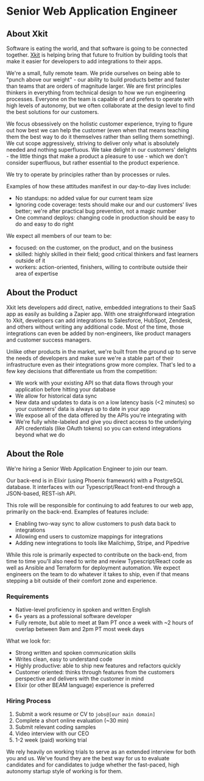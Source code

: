 # Senior Web Application Engineer

## About Xkit

Software is eating the world, and that software is going to be connected together. [Xkit](https://xkit.co) is helping bring that future to fruition by building tools that make it easier for developers to add integrations to their apps.

We're a small, fully remote team. We pride ourselves on being able to "punch above our weight" - our ability to build products better and faster than teams that are orders of magnitude larger. We are first principles thinkers in everything from technical design to how we run engineering processes. Everyone on the team is capable of and prefers to operate with high levels of autonomy, but we often collaborate at the design level to find the best solutions for our customers.

We focus obsessively on the holistic customer experience, trying to figure out how best we can help the customer (even when that means teaching them the best way to do it themselves rather than selling them something). We cut scope aggressively, striving to deliver only what is absolutely needed and nothing superfluous. We take delight in our customers' delights - the little things that make a product a pleasure to use - which we don't consider superfluous, but rather essential to the product experience.

We try to operate by principles rather than by processes or rules.

Examples of how these attitudes manifest in our day-to-day lives include:
- No standups: no added value for our current team size
- Ignoring code coverage: tests should make our and our customers' lives better; we're after practical bug prevention, not a magic number
- One command deploys: changing code in production should be easy to do and easy to do right

We expect all members of our team to be:
- focused: on the customer, on the product, and on the business
- skilled: highly skilled in their field; good critical thinkers and fast learners outside of it
- workers: action-oriented, finishers, willing to contribute outside their area of expertise

## About the Product

Xkit lets developers add direct, native, embedded integrations to their SaaS app as easily as building a Zapier app. With one straightforward integration to Xkit, developers can add integrations to Salesforce, HubSpot, Zendesk, and others without writing any additional code. Most of the time, those integrations can even be added by non-engineers, like product managers and customer success managers.

Unlike other products in the market, we're built from the ground up to serve the needs of developers and make sure we're a stable part of their infrastructure even as their integrations grow more complex. That's led to a few key decisions that differentiate us from the competition:
- We work with your existing API so that data flows through your application before hitting your database
- We allow for historical data sync
- New data and updates to data is on a low latency basis (<2 minutes) so your customers' data is always up to date in your app
- We expose all of the data offered by the APIs you're integrating with
- We're fully white-labeled and give you direct access to the underlying API credentials (like OAuth tokens) so you can extend integrations beyond what we do

## About the Role

We're hiring a Senior Web Application Engineer to join our team.

Our back-end is in Elixir (using Phoenix framework) with a PostgreSQL database. It interfaces with our Typescript/React front-end through a JSON-based, REST-ish API.

This role will be responsible for continuing to add features to our web app, primarily on the back-end. Examples of features include:
- Enabling two-way sync to allow customers to push data back to integrations
- Allowing end users to customize mappings for integrations
- Adding new integrations to tools like Mailchimp, Stripe, and Pipedrive

While this role is primarily expected to contribute on the back-end, from time to time you'll also need to write and review Typescript/React code as well as Ansible and Terraform for deployment automation. We expect engineers on the team to do whatever it takes to ship, even if that means stepping a bit outside of their comfort zone and experience.

### Requirements

- Native-level proficiency in spoken and written English
- 6+ years as a professional software developer
- Fully remote, but able to meet at 9am PT once a week with \~2 hours of overlap between 9am and 2pm PT most week days

What we look for:
- Strong written and spoken communication skills
- Writes clean, easy to understand code
- Highly productive: able to ship new features and refactors quickly
- Customer oriented: thinks through features from the customers perspective and delivers with the customer in mind
- Elixir (or other BEAM language) experience is preferred


### Hiring Process

1. Submit a work resume or CV to `jobs@[our main domain]`
2. Complete a short online evaluation (~30 min)
3. Submit relevant coding samples
4. Video interview with our CEO
5. 1-2 week (paid) working trial

We rely heavily on working trials to serve as an extended interview for both you and us. We've found they are the best way for us to evaluate candidates and for candidates to judge whether the fast-paced, high autonomy startup style of working is for them.
